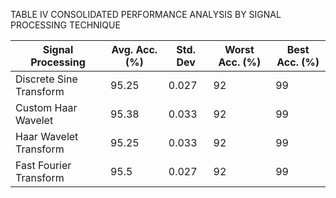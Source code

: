 TABLE IV CONSOLIDATED PERFORMANCE ANALYSIS BY SIGNAL PROCESSING TECHNIQUE

| Signal Processing       |   Avg. Acc. (%) |   Std. Dev |   Worst Acc. (%) |   Best Acc. (%) |
|-------------------------|-----------------|------------|------------------|-----------------|
| Discrete Sine Transform |           95.25 |      0.027 |               92 |              99 |
| Custom Haar Wavelet     |           95.38 |      0.033 |               92 |              99 |
| Haar Wavelet Transform  |           95.25 |      0.033 |               92 |              99 |
| Fast Fourier Transform  |           95.5  |      0.027 |               92 |              99 |